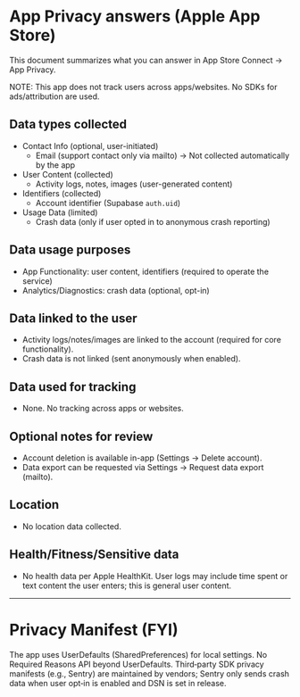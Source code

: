 # App Privacy answers (Apple App Store)

This document summarizes what you can answer in App Store Connect → App Privacy.

NOTE: This app does not track users across apps/websites. No SDKs for ads/attribution are used.

## Data types collected

- Contact Info (optional, user-initiated)
  - Email (support contact only via mailto) → Not collected automatically by the app
- User Content (collected)
  - Activity logs, notes, images (user-generated content)
- Identifiers (collected)
  - Account identifier (Supabase `auth.uid`)
- Usage Data (limited)
  - Crash data (only if user opted in to anonymous crash reporting)

## Data usage purposes

- App Functionality: user content, identifiers (required to operate the service)
- Analytics/Diagnostics: crash data (optional, opt-in)

## Data linked to the user

- Activity logs/notes/images are linked to the account (required for core functionality).
- Crash data is not linked (sent anonymously when enabled).

## Data used for tracking

- None. No tracking across apps or websites.

## Optional notes for review

- Account deletion is available in-app (Settings → Delete account).
- Data export can be requested via Settings → Request data export (mailto).

## Location

- No location data collected.

## Health/Fitness/Sensitive data

- No health data per Apple HealthKit. User logs may include time spent or text content the user enters; this is general user content.

---

# Privacy Manifest (FYI)

The app uses UserDefaults (SharedPreferences) for local settings. No Required Reasons API beyond UserDefaults. Third‑party SDK privacy manifests (e.g., Sentry) are maintained by vendors; Sentry only sends crash data when user opt‑in is enabled and DSN is set in release.
